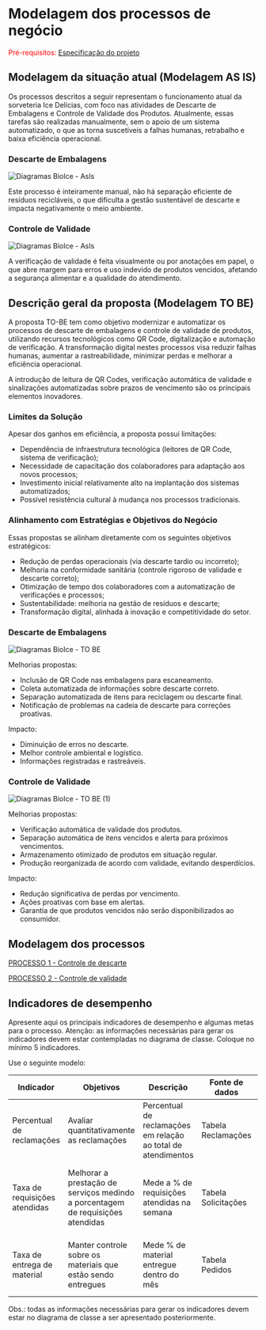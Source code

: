 # Modelagem dos processos de negócio

<span style="color:red">Pré-requisitos: <a href="02-Especificacao.md"> Especificação do projeto</a></span>

## Modelagem da situação atual (Modelagem AS IS)

Os processos descritos a seguir representam o funcionamento atual da sorveteria Ice Delícias, com foco nas atividades de Descarte de Embalagens e Controle de Validade dos Produtos. Atualmente, essas tarefas são realizadas manualmente, sem o apoio de um sistema automatizado, o que as torna suscetíveis a falhas humanas, retrabalho e baixa eficiência operacional.

### Descarte de Embalagens
![Diagramas BioIce - AsIs](https://github.com/user-attachments/assets/47a211f9-7bce-486e-a07a-c223adceea85)

Este processo é inteiramente manual, não há separação eficiente de resíduos recicláveis, o que dificulta a gestão sustentável de descarte e impacta negativamente o meio ambiente.


### Controle de Validade
![Diagramas BioIce - AsIs](https://github.com/user-attachments/assets/7984407f-c2fd-4ef3-8d61-01d67c224059)

A verificação de validade é feita visualmente ou por anotações em papel, o que abre margem para erros e uso indevido de produtos vencidos, afetando a segurança alimentar e a qualidade do atendimento.

## Descrição geral da proposta (Modelagem TO BE)

A proposta TO-BE tem como objetivo modernizar e automatizar os processos de descarte de embalagens e controle de validade de produtos, utilizando recursos tecnológicos como QR Code, digitalização e automação de verificação. A transformação digital nestes processos visa reduzir falhas humanas, aumentar a rastreabilidade, minimizar perdas e melhorar a eficiência operacional.

A introdução de leitura de QR Codes, verificação automática de validade e sinalizações automatizadas sobre prazos de vencimento são os principais elementos inovadores.

### Limites da Solução

Apesar dos ganhos em eficiência, a proposta possui limitações:

- Dependência de infraestrutura tecnológica (leitores de QR Code, sistema de verificação);
- Necessidade de capacitação dos colaboradores para adaptação aos novos processos;
- Investimento inicial relativamente alto na implantação dos sistemas automatizados;
- Possível resistência cultural à mudança nos processos tradicionais.

### Alinhamento com Estratégias e Objetivos do Negócio

Essas propostas se alinham diretamente com os seguintes objetivos estratégicos:

- Redução de perdas operacionais (via descarte tardio ou incorreto);
- Melhoria na conformidade sanitária (controle rigoroso de validade e descarte correto);
- Otimização de tempo dos colaboradores com a automatização de verificações e processos;
- Sustentabilidade: melhoria na gestão de resíduos e descarte;
- Transformação digital, alinhada à inovação e competitividade do setor.

### Descarte de Embalagens
![Diagramas BioIce - TO BE](https://github.com/user-attachments/assets/8c23417c-1e70-4928-8829-732552f4f53f)

Melhorias propostas:
- Inclusão de QR Code nas embalagens para escaneamento.
- Coleta automatizada de informações sobre descarte correto.
- Separação automatizada de itens para reciclagem ou descarte final.
- Notificação de problemas na cadeia de descarte para correções proativas.

Impacto:
- Diminuição de erros no descarte.
- Melhor controle ambiental e logístico.
- Informações registradas e rastreáveis.

### Controle de Validade
![Diagramas BioIce - TO BE (1)](https://github.com/user-attachments/assets/b5eaf3f4-9225-4044-8ae8-b786405b6abf)

Melhorias propostas:
- Verificação automática de validade dos produtos.
- Separação automática de itens vencidos e alerta para próximos vencimentos.
- Armazenamento otimizado de produtos em situação regular.
- Produção reorganizada de acordo com validade, evitando desperdícios.

Impacto:
- Redução significativa de perdas por vencimento.
- Ações proativas com base em alertas.
- Garantia de que produtos vencidos não serão disponibilizados ao consumidor.

## Modelagem dos processos

[PROCESSO 1 - Controle de descarte](./processes/processo-1-Controle-de-Descarte.md "Detalhamento do processo 1.")

[PROCESSO 2 - Controle de validade](./processes/processo-2-Controle-de-Validade.md "Detalhamento do processo 2.")




## Indicadores de desempenho

Apresente aqui os principais indicadores de desempenho e algumas metas para o processo. Atenção: as informações necessárias para gerar os indicadores devem estar contempladas no diagrama de classe. Coloque no mínimo 5 indicadores.

Use o seguinte modelo:

| **Indicador** | **Objetivos** | **Descrição** | **Fonte de dados** | **Fórmula de cálculo** |
| ---           | ---           | ---           | ---             | ---             |
| Percentual de reclamações | Avaliar quantitativamente as reclamações | Percentual de reclamações em relação ao total de atendimentos | Tabela Reclamações | número total de reclamações / número total de atendimentos |
| Taxa de requisições atendidas | Melhorar a prestação de serviços medindo a porcentagem de requisições atendidas| Mede a % de requisições atendidas na semana | Tabela Solicitações | (número de requisições atendidas / número total de requisições) * 100 |
| Taxa de entrega de material | Manter controle sobre os materiais que estão sendo entregues | Mede % de material entregue dentro do mês | Tabela Pedidos | (número de pedidos entregues / número total de pedidos) * 100 |


Obs.: todas as informações necessárias para gerar os indicadores devem estar no diagrama de classe a ser apresentado posteriormente.
